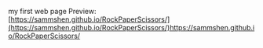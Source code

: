 my first web page
Preview: [https://sammshen.github.io/RockPaperScissors/](https://sammshen.github.io/RockPaperScissors/)https://sammshen.github.io/RockPaperScissors/
